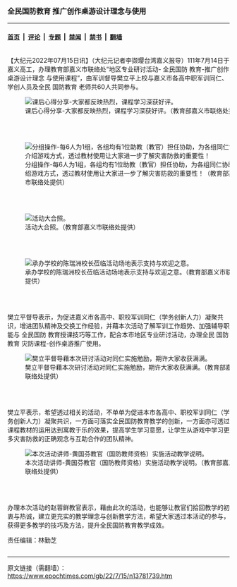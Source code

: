### 全民国防教育  推广创作桌游设计理念与使用

---

#### [首页](../../../..?n13781739) &nbsp;|&nbsp; [评论](../../../../../epoch-comment?n13781739) &nbsp;|&nbsp; [专题](../../../../../epoch-special?n13781739) &nbsp;|&nbsp; [禁闻](../../../../../epoch-news?n13781739) &nbsp;|&nbsp; [禁书](../../../../../books?n13781739) &nbsp;|&nbsp; [翻墙](https://github.com/gfw-breaker/nogfw/blob/master/README.md?n13781739)


<div class="column" id="artbody" itemprop="articleBody">
 <!-- article content begin -->
 <p>
  【大纪元2022年07月15日讯】（大纪元记者李撷璎台湾嘉义报导）111年7月14日于嘉义高工，办理教育部嘉义市联络处“地区专业研讨活动-
  <ok href="https://www.epochtimes.com/gb/tag/%E5%85%A8%E6%B0%91%E5%9B%BD%E9%98%B2.html">
   全民国防
  </ok>
  教育-推广创作
  <ok href="https://www.epochtimes.com/gb/tag/%E6%A1%8C%E6%B8%B8%E8%AE%BE%E8%AE%A1%E7%90%86%E5%BF%B5.html">
   桌游设计理念
  </ok>
  与使用课程”，由军训督导樊立平上校与嘉义市各高中职军训同仁、学创人员及全民
  <ok href="https://www.epochtimes.com/gb/tag/%E5%9B%BD%E9%98%B2%E6%95%99%E8%82%B2.html">
   国防教育
  </ok>
  老师共60人共同参与。
 </p>
 <figure aria-describedby="caption-13781746" class="wp-caption aligncenter" id="13781746" style="width: 500px">
  <ok href=" https://i.epochtimes.com/assets/uploads/2022/07/id13781746-565063-450x338.jpeg" rel="noreferrer noopener" target="_blank">
   <img alt="课后心得分享-大家都反映热烈，课程学习深获好评。" src="https://i.epochtimes.com/assets/uploads/2022/07/id13781746-565063-450x338.jpeg"/>
  </ok>
  <br/><figcaption class="wp-caption-text" id="caption-13781746">
   课后心得分享-大家都反映热烈，课程学习深获好评。（教育部嘉义市联络处提供）
  </figcaption><br/>
 </figure><br/>
 <figure aria-describedby="caption-13781744" class="wp-caption aligncenter" id="13781744" style="width: 500px">
  <ok href=" https://i.epochtimes.com/assets/uploads/2022/07/id13781744-565061-450x337.jpeg" rel="noreferrer noopener" target="_blank">
   <img alt="分组操作-每6人为1组，各组均有1位助教（教官）担任协助，为各组同仁协助介绍游戏方式，透过教材使用让大家进一步了解灾害防救的重要性！" src="https://i.epochtimes.com/assets/uploads/2022/07/id13781744-565061-450x337.jpeg"/>
  </ok>
  <br/><figcaption class="wp-caption-text" id="caption-13781744">
   分组操作-每6人为1组，各组均有1位助教（教官）担任协助，为各组同仁协助介绍游戏方式，透过教材使用让大家进一步了解灾害防救的重要性！（教育部嘉义市联络处提供）
  </figcaption><br/>
 </figure><br/>
 <figure aria-describedby="caption-13781740" class="wp-caption aligncenter" id="13781740" style="width: 500px">
  <ok href=" https://i.epochtimes.com/assets/uploads/2022/07/id13781740-565057-450x337.jpeg" rel="noreferrer noopener" target="_blank">
   <img alt="活动大合照。" src="https://i.epochtimes.com/assets/uploads/2022/07/id13781740-565057-450x337.jpeg"/>
  </ok>
  <br/><figcaption class="wp-caption-text" id="caption-13781740">
   活动大合照。（教育部嘉义市联络处提供）
  </figcaption><br/>
 </figure><br/>
 <figure aria-describedby="caption-13781741" class="wp-caption aligncenter" id="13781741" style="width: 500px">
  <ok href=" https://i.epochtimes.com/assets/uploads/2022/07/id13781741-565058-450x337.jpeg" rel="noreferrer noopener" target="_blank">
   <img alt="承办学校的陈瑞洲校长莅临活动场地表示支持与欢迎之意。" src="https://i.epochtimes.com/assets/uploads/2022/07/id13781741-565058-450x337.jpeg"/>
  </ok>
  <br/><figcaption class="wp-caption-text" id="caption-13781741">
   承办学校的陈瑞洲校长莅临活动场地表示支持与欢迎之意。（教育部嘉义市联络处提供）
  </figcaption><br/>
 </figure><br/>
 <p>
  樊立平督导表示，为促进嘉义市各高中、职校军训同仁（学务创新人力）凝聚共识，增进团队精神及交换工作经验，并藉本次活动了解军训工作趋势、加强辅导职能与
  <ok href="https://www.epochtimes.com/gb/tag/%E5%85%A8%E6%B0%91%E5%9B%BD%E9%98%B2.html">
   全民国防
  </ok>
  教育授课技巧等工作，配合本市地区专业研讨活动，办理全民
  <ok href="https://www.epochtimes.com/gb/tag/%E5%9B%BD%E9%98%B2%E6%95%99%E8%82%B2.html">
   国防教育
  </ok>
  灾防课程-创作桌游推广使用。
 </p>
 <figure aria-describedby="caption-13781742" class="wp-caption aligncenter" id="13781742" style="width: 500px">
  <ok href=" https://i.epochtimes.com/assets/uploads/2022/07/id13781742-565059-450x337.jpeg" rel="noreferrer noopener" target="_blank">
   <img alt="樊立平督导藉本次研讨活动对同仁实施勉励，期许大家收获满满。" src="https://i.epochtimes.com/assets/uploads/2022/07/id13781742-565059-450x337.jpeg"/>
  </ok>
  <br/><figcaption class="wp-caption-text" id="caption-13781742">
   樊立平督导藉本次研讨活动对同仁实施勉励，期许大家收获满满。（教育部嘉义市联络处提供）
  </figcaption><br/>
 </figure><br/>
 <p>
  樊立平表示，希望透过相关的活动，不单单为促进本市各高中、职校军训同仁（学务创新人力）凝聚共识，一方面可落实全民国防教育教学的创新，一方面亦可透过课程教材的运用达到寓教于乐的效果，提高学生学习意愿，让学生从游戏中学习更多灾害防救的正确观念与互助合作的团队精神。
 </p>
 <figure aria-describedby="caption-13781743" class="wp-caption aligncenter" id="13781743" style="width: 500px">
  <ok href=" https://i.epochtimes.com/assets/uploads/2022/07/id13781743-565060-450x337.jpeg" rel="noreferrer noopener" target="_blank">
   <img alt="本次活动讲师-黄国芬教官（国防教师资格）实施活动教学说明。" src="https://i.epochtimes.com/assets/uploads/2022/07/id13781743-565060-450x337.jpeg"/>
  </ok>
  <br/><figcaption class="wp-caption-text" id="caption-13781743">
   本次活动讲师-黄国芬教官（国防教师资格）实施活动教学说明。（教育部嘉义市联络处提供）
  </figcaption><br/>
 </figure><br/>
 <p>
  办理本次活动的赵蓉鲜教官表示，藉由此次的活动，也能够让教官们拾回教学的初衷与热诚，建立更充实的教学理念与创新教学方法，希望大家透过本活动的参与，获得更多教学的技巧及方法，提升全民国防教育教学成效。
 </p>
 <p>
  责任编辑：林勤芝
 </p>
 <!-- article content end -->
</div>


---

原文链接（需翻墙）：https://www.epochtimes.com/gb/22/7/15/n13781739.htm